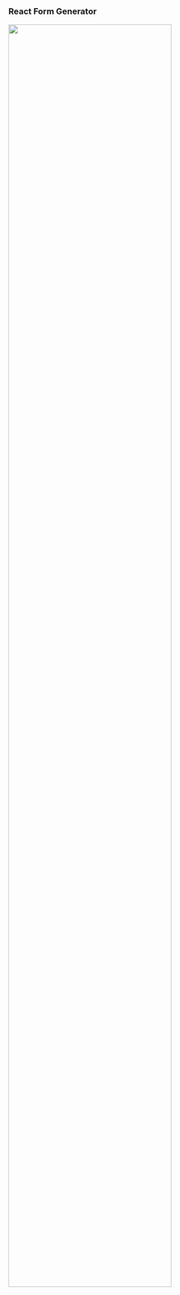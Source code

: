 ### React Form Generator


<div class="row">
  <div class="col">
    <img src="https://user-images.githubusercontent.com/44446749/136957957-8cd7f090-b88d-4096-aa48-5e71e52aecd0.gif" width="80%"/>
  </div>  
   <div class="col">
  </div>  
</div>
